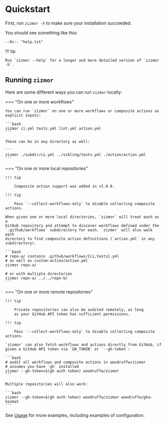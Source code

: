 # Quickstart

First, run `zizmor -h` to make sure your installation succeeded.

You should see something like this:

```console
--8<-- "help.txt"
```

!!! tip

    Run `zizmor --help` for a longer and more detailed version of `zizmor -h`.

## Running `zizmor`

Here are some different ways you can run `zizmor` locally:

=== "On one or more workflows"

    You can run `zizmor` on one or more workflows or composite actions as
    explicit inputs:

    ```bash
    zizmor ci.yml tests.yml lint.yml action.yml
    ```

    These can be in any directory as well:

    ```
    zizmor ./subdir/ci.yml ../sibling/tests.yml ./action/action.yml
    ```

=== "On one or more local repositories"

    !!! tip

        Composite action support was added in v1.0.0.

    !!! tip

        Pass `--collect-workflows-only` to disable collecting composite actions.

    When given one or more local directories, `zizmor` will treat each as a
    GitHub repository and attempt to discover workflows defined under the
    `.github/workflows` subdirectory for each. `zizmor` will also walk each
    directory to find composite action definitions (`action.yml` in any
    subdirectory).

    ```bash
    # repo-a/ contains .github/workflows/{ci,tests}.yml
    # as well as custom-action/action.yml
    zizmor repo-a/

    # or with multiple directories
    zizmor repo-a/ ../../repo-b/
    ```

=== "On one or more remote repositories"

    !!! tip

        Private repositories can also be audited remotely, as long
        as your GitHub API token has sufficient permissions.

    !!! tip

        Pass `--collect-workflows-only` to disable collecting composite actions.

    `zizmor` can also fetch workflows and actions directly from GitHub, if
    given a GitHub API token via `GH_TOKEN` or `--gh-token`:

    ```bash
    # audit all workflows and composite actions in woodruffw/zizmor
    # assumes you have `gh` installed
    zizmor --gh-token=$(gh auth token) woodruffw/zizmor
    ```

    Multiple repositories will also work:

    ```bash
    zizmor --gh-token=$(gh auth token) woodruffw/zizmor woodruffw/gha-hazmat
    ```

See [Usage](./usage.md) for more examples, including examples of configuration.
